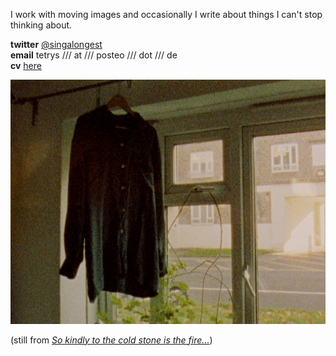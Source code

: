I work with moving images and occasionally I write about things I can't stop thinking about.  
  
**twitter** [@singalongest](https://twitter.com/singalongest)  
**email** tetrys /// at /// posteo /// dot /// de  
**cv** [here](https://www.rastko.co.uk/cv/)
  
![](/images/kindly.png) 

(still from [_So kindly to the cold stone is the fire..._](https://vimeo.com/660201404/4751f51044))  
